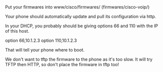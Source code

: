 Put your firmwares into www/cisco/firmwares/ (firmwares/cisco-voip/)

Your phone should automatically update and pull its configuration via http.

In your DHCP, you probably should be giving options 66 and 110 with the IP
of this host.

option 66,10.1.2.3
option 110,10.1.2.3


That will tell your phone where to boot.

We don't want to tftp the firmware to the phone as it's too slow. It will
try TFTP then HTTP, so don't place the firmware in tftp too!
